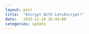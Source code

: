 ```yaml
---
layout: post
title:  "Encrypt With LetsEncrypt!"
date:   2015-12-10 16:44:00
categories: update
---
```

